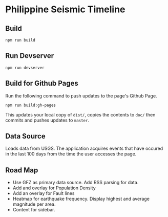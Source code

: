 # Philippine Seismic Timeline

## Build

`npm run build`

## Run Devserver

`npm run devserver`

## Build for Github Pages
Run the following command to push updates to the page's Github Page.

`npm run build:gh-pages`

This updates your local copy of `dist/`, copies the contents to `doc/` then commits and pushes updates to `master`.

## Data Source
Loads data from USGS. The application acquires events that have occured in the last 100 days from the time the user accesses the page.

## Road Map
- Use GFZ as primary data source. Add RSS parsing for data.
- Add and overlay for Population Density
- Add an overlay for Fault lines
- Heatmap for earthquake frequency. Display highest and average magnitude per area.
- Content for sidebar.